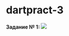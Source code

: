 # dartpract-3
<strong>Задание № 1: </strong>![](https://github.com/Derz65/dartpract-3/raw/main/dartpract3/1.png)
